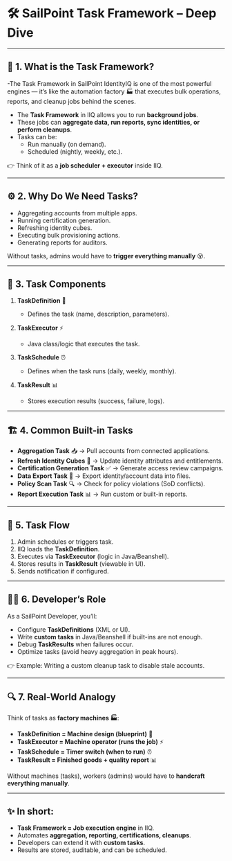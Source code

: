 # 🛠️ SailPoint Task Framework – Deep Dive  

---

## 🌟 1. What is the Task Framework?  
-The Task Framework in SailPoint IdentityIQ is one of the most powerful engines — it’s like the automation factory 🏭 that executes bulk operations, reports, and cleanup jobs behind the scenes.
- The **Task Framework** in IIQ allows you to run **background jobs**.  
- These jobs can **aggregate data, run reports, sync identities, or perform cleanups**.  
- Tasks can be:  
  - Run manually (on demand).  
  - Scheduled (nightly, weekly, etc.).  

👉 Think of it as a **job scheduler + executor** inside IIQ.  

---

## ⚙️ 2. Why Do We Need Tasks?  

- Aggregating accounts from multiple apps.  
- Running certification generation.  
- Refreshing identity cubes.  
- Executing bulk provisioning actions.  
- Generating reports for auditors.  

Without tasks, admins would have to **trigger everything manually** 😵.  

---

## 🔹 3. Task Components  

1. **TaskDefinition** 📜  
   - Defines the task (name, description, parameters).  

2. **TaskExecutor** ⚡  
   - Java class/logic that executes the task.  

3. **TaskSchedule** ⏰  
   - Defines when the task runs (daily, weekly, monthly).  

4. **TaskResult** 📊  
   - Stores execution results (success, failure, logs).  

---

## 🏗️ 4. Common Built-in Tasks  

- **Aggregation Task** 📥 → Pull accounts from connected applications.  
- **Refresh Identity Cubes** 🔄 → Update identity attributes and entitlements.  
- **Certification Generation Task** ✅ → Generate access review campaigns.  
- **Data Export Task** 📂 → Export identity/account data into files.  
- **Policy Scan Task** 🔍 → Check for policy violations (SoD conflicts).  
- **Report Execution Task** 📊 → Run custom or built-in reports.  

---

## 🔄 5. Task Flow  

1. Admin schedules or triggers task.  
2. IIQ loads the **TaskDefinition**.  
3. Executes via **TaskExecutor** (logic in Java/Beanshell).  
4. Stores results in **TaskResult** (viewable in UI).  
5. Sends notification if configured.  

---

## 🧑‍💻 6. Developer’s Role  

As a SailPoint Developer, you’ll:  
- Configure **TaskDefinitions** (XML or UI).  
- Write **custom tasks** in Java/Beanshell if built-ins are not enough.  
- Debug **TaskResults** when failures occur.  
- Optimize tasks (avoid heavy aggregation in peak hours).  

👉 Example: Writing a custom cleanup task to disable stale accounts.  

---

## 🔍 7. Real-World Analogy  

Think of tasks as **factory machines 🏭**:  
- **TaskDefinition = Machine design (blueprint)** 📝  
- **TaskExecutor = Machine operator (runs the job)** ⚡  
- **TaskSchedule = Timer switch (when to run)** ⏰  
- **TaskResult = Finished goods + quality report** 📊  

Without machines (tasks), workers (admins) would have to **handcraft everything manually**.  

---

## ✨ In short:  

- **Task Framework = Job execution engine** in IIQ.  
- Automates **aggregation, reporting, certifications, cleanups**.  
- Developers can extend it with **custom tasks**.  
- Results are stored, auditable, and can be scheduled.  
